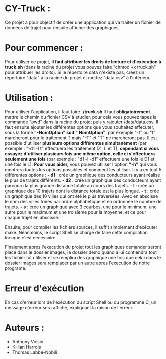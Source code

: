 # CY-Truck :
Ce projet a pour objectif de créer une application qui va traiter un fichier de données de trajet pour ensuite afficher des graphiques.

# Pour commencer :
Pour utiliser ce projet, **il faut attribuer les droits de lecture et d'exécution à truck.sh** (dans la racine du projet vous pouvez faire "chmod +x truck.sh" pour attribuer les droits). Si le répertoire data n'existe pas, créez un répertoire "data" à la racine du projet et mettez "data.csv" à l'intérieur.

# Utilisation :
Pour utiliser l'application, il faut faire **./truck.sh**.Il faut **obligatoirement** mettre le chemin du fichier CSV à étudier, pour cela vous pouvez tapez la commande "pwd" dans la racine du projet puis y rajouter /data/data.csv. Il faut ensuite ajouter les différentes options que vous souhaitez effecuter, sous la forme **"-NomOption" soit " NomOption"**, par exemple "-t" ou "t" marcheront pour le traitement T mais "-T" et "T" ne marcheront pas.
Il est possible d'utiliser **plusieurs options différentes simultanément** (par exemple : "-d1 -l t" effectuera les traitement D1, L et T), **cependant si vous essayez d'utiliser plusieurs fois une même option, celle ci s'effectuera seulement une fois** (par exemple : "d1 -l -d1" effectuera une fois le D1 et une fois le L).
**Pour vous aider,** vous pouvez utiliser l'option **"-h"** qui vous montrera toutes les options possibles et comment les utiliser.
Il y a en tout 5 différentes options :
**- d1** : crée un graphique des conducteurs ayant réalisé le plus de trajets différents.
**- d2** : crée un graphique des conducteurs ayant parcouru la plus grande distance totale au cours des trajets.
**- l** : crée un graphique des 10 trajets dont la distance totale est la plus longue.
**- t** : crée un graphique des 10 villes qui ont été le plus traversées. Avec en abscisse le nom des villes triées par ordre alphabétique et en ordonnée le nombre de trajets.
**- s** : crée un graphique avec 3 courbes, une pour le minimum, une autre pour le maximum et une troisième pour la moyenne, et ce pour chaque trajet en abscisse.

Ensuite, pour compiler les fichiers sources, il suffit simplement d'exécuter make. Néanmoins, le script Shell se charge de faire cette compilation lorsque c'est nécessaire.

Finalement apres l'execution du projet tout les graphiques demander seront placé dans le dossier images, le dossier demo quand a lui contiendra tout les fichier txt utiliser et se remplira des graphique une fois que celui dans le dossier images sera remplacer par un autre apres l'execution de notre programe.

# Erreur d'exécution
En cas d'erreur lors de l'exécution du script Shell ou du programme C, un message d'erreur sera affiché, expliquant la raison de l'erreur.

# Auteurs :
- Anthony Voisin
- Killian Harrois
- Thomas Labbé-Nobili
